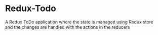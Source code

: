 # Redux-Todo
A Redux ToDo application where the state is managed using Redux store and the changes are handled with the actions in the reducers
